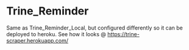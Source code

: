 # Trine_Reminder

Same as Trine_Reminder_Local, but configured differently so it can be deployed to heroku. See how it looks @ https://trine-scraper.herokuapp.com/


